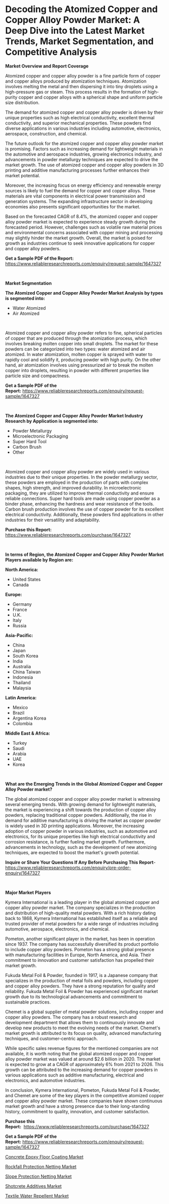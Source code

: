 <p><h1>Decoding the Atomized Copper and Copper Alloy Powder Market: A Deep Dive into the Latest Market Trends, Market Segmentation, and Competitive Analysis</h1></p><p><strong>Market Overview and Report Coverage</strong></p>
<p><p>Atomized copper and copper alloy powder is a fine particle form of copper and copper alloys produced by atomization techniques. Atomization involves melting the metal and then dispersing it into tiny droplets using a high-pressure gas or steam. This process results in the formation of high-purity copper and copper alloys with a spherical shape and uniform particle size distribution.</p><p>The demand for atomized copper and copper alloy powder is driven by their unique properties such as high electrical conductivity, excellent thermal conductivity, and superior mechanical properties. These powders find diverse applications in various industries including automotive, electronics, aerospace, construction, and chemical.</p><p>The future outlook for the atomized copper and copper alloy powder market is promising. Factors such as increasing demand for lightweight materials in the automotive and aerospace industries, growing electronics industry, and advancements in powder metallurgy techniques are expected to drive the market growth. The use of atomized copper and copper alloy powders in 3D printing and additive manufacturing processes further enhances their market potential.</p><p>Moreover, the increasing focus on energy efficiency and renewable energy sources is likely to fuel the demand for copper and copper alloys. These materials are vital components in electrical power transmission and generation systems. The expanding infrastructure sector in developing economies also presents significant opportunities for the market.</p><p>Based on the forecasted CAGR of 8.4%, the atomized copper and copper alloy powder market is expected to experience steady growth during the forecasted period. However, challenges such as volatile raw material prices and environmental concerns associated with copper mining and processing may slightly hinder the market growth. Overall, the market is poised for growth as industries continue to seek innovative applications for copper and copper alloy powders.</p></p>
<p><strong>Get a Sample PDF of the Report:</strong> <a href="https://www.reliableresearchreports.com/enquiry/request-sample/1647327">https://www.reliableresearchreports.com/enquiry/request-sample/1647327</a></p>
<p>&nbsp;</p>
<p><strong>Market Segmentation</strong></p>
<p><strong>The Atomized Copper and Copper Alloy Powder Market Analysis by types is segmented into:</strong></p>
<p><ul><li>Water Atomized</li><li>Air Atomized</li></ul></p>
<p>&nbsp;</p>
<p><p>Atomized copper and copper alloy powder refers to fine, spherical particles of copper that are produced through the atomization process, which involves breaking molten copper into small droplets. The market for these powders can be categorized into two types: water atomized and air atomized. In water atomization, molten copper is sprayed with water to rapidly cool and solidify it, producing powder with high purity. On the other hand, air atomization involves using pressurized air to break the molten copper into droplets, resulting in powder with different properties like particle size and compactness.</p></p>
<p><strong>Get a Sample PDF of the Report:</strong>&nbsp;<a href="https://www.reliableresearchreports.com/enquiry/request-sample/1647327">https://www.reliableresearchreports.com/enquiry/request-sample/1647327</a></p>
<p>&nbsp;</p>
<p><strong>The Atomized Copper and Copper Alloy Powder Market Industry Research by Application is segmented into:</strong></p>
<p><ul><li>Powder Metallurgy</li><li>Microelectronic Packaging</li><li>Super Hard Tool</li><li>Carbon Brush</li><li>Other</li></ul></p>
<p>&nbsp;</p>
<p><p>Atomized copper and copper alloy powder are widely used in various industries due to their unique properties. In the powder metallurgy sector, these powders are employed in the production of parts with complex shapes, high strength, and improved durability. In microelectronic packaging, they are utilized to improve thermal conductivity and ensure reliable connections. Super hard tools are made using copper powder as a binder phase, enhancing the hardness and wear resistance of the tools. Carbon brush production involves the use of copper powder for its excellent electrical conductivity. Additionally, these powders find applications in other industries for their versatility and adaptability.</p></p>
<p><strong>Purchase this Report:</strong>&nbsp; <a href="https://www.reliableresearchreports.com/purchase/1647327">https://www.reliableresearchreports.com/purchase/1647327</a></p>
<p>&nbsp;</p>
<p><strong>In terms of Region, the Atomized Copper and Copper Alloy Powder Market Players available by Region are:</strong></p>
<p>
    <p> <strong> North America: </strong>
        <ul>
            <li>United States</li>
            <li>Canada</li>
        </ul>
        </p> 
    <p> <strong> Europe: </strong>
        <ul>
            <li>Germany</li>
            <li>France</li>
            <li>U.K.</li>
            <li>Italy</li>
            <li>Russia</li>
        </ul>
        </p> 
    <p> <strong> Asia-Pacific: </strong>
        <ul>
            <li>China</li>
            <li>Japan</li>
            <li>South Korea</li>
            <li>India</li>
            <li>Australia</li>
            <li>China Taiwan</li>
            <li>Indonesia</li>
            <li>Thailand</li>
            <li>Malaysia</li>
        </ul>
        </p> 
    <p> <strong> Latin America: </strong>
        <ul>
            <li>Mexico</li>
            <li>Brazil</li>
            <li>Argentina Korea</li>
            <li>Colombia</li>
        </ul>
        </p> 
    <p> <strong> Middle East & Africa: </strong>
        <ul>
            <li>Turkey</li>
            <li>Saudi</li>
            <li>Arabia</li>
            <li>UAE</li>
            <li>Korea</li>
        </ul>
    </p>
    </p>
<p>&nbsp;</p>
<p><strong>What are the Emerging Trends in the Global Atomized Copper and Copper Alloy Powder market?</strong></p>
<p><p>The global atomized copper and copper alloy powder market is witnessing several emerging trends. With growing demand for lightweight materials, the market is experiencing a shift towards the production of copper alloy powders, replacing traditional copper powders. Additionally, the rise in demand for additive manufacturing is driving the market as copper powder is widely used in 3D printing applications. Moreover, the increasing adoption of copper powder in various industries, such as automotive and electronics, for its unique properties like high electrical conductivity and corrosion resistance, is further fueling market growth. Furthermore, advancements in technology, such as the development of new atomizing techniques, are expected to boost the market's growth potential.</p></p>
<p><strong>Inquire or Share Your Questions If Any Before Purchasing This Report</strong>- <a href="https://www.reliableresearchreports.com/enquiry/pre-order-enquiry/1647327">https://www.reliableresearchreports.com/enquiry/pre-order-enquiry/1647327</a></p>
<p>&nbsp;</p>
<p><strong>Major Market Players</strong></p>
<p><p>Kymera International is a leading player in the global atomized copper and copper alloy powder market. The company specializes in the production and distribution of high-quality metal powders. With a rich history dating back to 1868, Kymera International has established itself as a reliable and trusted provider of metal powders for a wide range of industries including automotive, aerospace, electronics, and chemical.</p><p>Pometon, another significant player in the market, has been in operation since 1937. The company has successfully diversified its product portfolio to include copper alloy powders. Pometon has a strong global presence with manufacturing facilities in Europe, North America, and Asia. Their commitment to innovation and customer satisfaction has propelled their market growth.</p><p>Fukuda Metal Foil & Powder, founded in 1917, is a Japanese company that specializes in the production of metal foils and powders, including copper and copper alloy powders. They have a strong reputation for quality and reliability. Fukuda Metal Foil & Powder has experienced significant market growth due to its technological advancements and commitment to sustainable practices.</p><p>Chemet is a global supplier of metal powder solutions, including copper and copper alloy powders. The company has a robust research and development department that allows them to continuously innovate and develop new products to meet the evolving needs of the market. Chemet's market growth is attributed to its focus on quality, advanced manufacturing techniques, and customer-centric approach.</p><p>While specific sales revenue figures for the mentioned companies are not available, it is worth noting that the global atomized copper and copper alloy powder market was valued at around $2.6 billion in 2020. The market is expected to grow at a CAGR of approximately 6% from 2021 to 2026. This growth can be attributed to the increasing demand for copper powders in various applications such as additive manufacturing, electrical and electronics, and automotive industries.</p><p>In conclusion, Kymera International, Pometon, Fukuda Metal Foil & Powder, and Chemet are some of the key players in the competitive atomized copper and copper alloy powder market. These companies have shown continuous market growth and have a strong presence due to their long-standing history, commitment to quality, innovation, and customer satisfaction.</p></p>
<p><strong>Purchase this Report:</strong>&nbsp;&nbsp;<a href="https://www.reliableresearchreports.com/purchase/1647327">https://www.reliableresearchreports.com/purchase/1647327</a></p>
<p></p>
<p><strong>Get a Sample PDF of the Report:</strong>&nbsp;<a href="https://www.reliableresearchreports.com/enquiry/request-sample/1647327">https://www.reliableresearchreports.com/enquiry/request-sample/1647327</a></p>
<p><p><a href="https://medium.com/@jamesday5g/concrete-epoxy-floor-coating-market-competitive-analysis-market-trends-and-forecast-to-2030-b6f2568c5afe">Concrete Epoxy Floor Coating Market</a></p><p><a href="https://medium.com/@seanhunt765/rockfall-protection-netting-market-analysis-and-sze-forecasted-for-period-from-2023-to-2030-d65bc5a89316">Rockfall Protection Netting Market</a></p><p><a href="https://medium.com/@alanwatkins6h/slope-protection-netting-market-analysis-its-cagr-market-segmentation-and-global-industry-cd7c40a94ad2">Slope Protection Netting Market</a></p><p><a href="https://medium.com/@walterstanley64/shotcrete-additives-market-comprehensive-assessment-by-type-application-and-geography-071bbb9d9a5a">Shotcrete Additives Market</a></p><p><a href="https://medium.com/@waltercruz6g/textile-water-repellent-market-insights-into-market-cagr-market-trends-and-growth-strategies-c646e552096c">Textile Water Repellent Market</a></p></p>